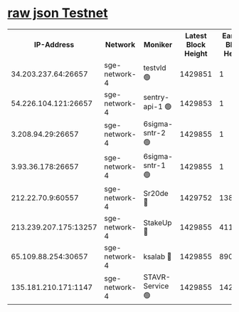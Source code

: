 
[raw json Testnet](https://rpc-check.sget.stavr.tech/sget/rpc-sget-result.json)
=


<table><tr><th>IP-Address</th><th>Network</th><th>Moniker</th><th>Latest Block Height</th><th>Earliest Block Height</th><th>Catching Up</th><th>Tx Index</th><th>Voting Power</th><th>Scan Time</th></tr><tr><td>34.203.237.64:26657</td><td>sge-network-4</td><td>testvld 🟢</td><td>1429851</td><td>1</td><td>False</td><td>on</td><td>0</td><td>2024-02-05T13:20:37.413769054UTC</td></tr><tr><td>54.226.104.121:26657</td><td>sge-network-4</td><td>sentry-api-1 🟢</td><td>1429853</td><td>1</td><td>False</td><td>on</td><td>0</td><td>2024-02-05T13:20:52.401304022UTC</td></tr><tr><td>3.208.94.29:26657</td><td>sge-network-4</td><td>6sigma-sntr-2 🟢</td><td>1429855</td><td>1</td><td>False</td><td>on</td><td>0</td><td>2024-02-05T13:21:02.526253437UTC</td></tr><tr><td>3.93.36.178:26657</td><td>sge-network-4</td><td>6sigma-sntr-1 🟢</td><td>1429855</td><td>1</td><td>False</td><td>on</td><td>0</td><td>2024-02-05T13:21:05.245372562UTC</td></tr><tr><td>212.22.70.9:60557</td><td>sge-network-4</td><td>Sr20de 🔴</td><td>1429752</td><td>138001</td><td>False</td><td>on</td><td>104</td><td>2024-02-05T13:21:08.082902075UTC</td></tr><tr><td>213.239.207.175:13257</td><td>sge-network-4</td><td>StakeUp 🔴</td><td>1429855</td><td>411001</td><td>False</td><td>off</td><td>100</td><td>2024-02-05T13:21:01.541332523UTC</td></tr><tr><td>65.109.88.254:30657</td><td>sge-network-4</td><td>ksalab 🔴</td><td>1429855</td><td>890001</td><td>False</td><td>off</td><td>1722</td><td>2024-02-05T13:21:05.598592621UTC</td></tr><tr><td>135.181.210.171:1147</td><td>sge-network-4</td><td>STAVR-Service 🟢</td><td>1429855</td><td>1426001</td><td>False</td><td>on</td><td>0</td><td>2024-02-05T13:21:01.887476331UTC</td></tr></table>
